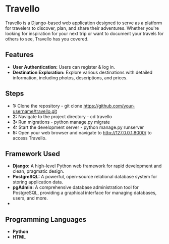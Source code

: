 # Travello

Travello is a Django-based web application designed to serve as a platform for travelers to discover, plan, and share their adventures. 
Whether you're looking for inspiration for your next trip or want to document your travels for others to see, Travello has you covered.

## Features

- **User Authentication:** Users can register & log in.
- **Destination Exploration:** Explore various destinations with detailed information, including photos, descriptions, and prices.

## Steps 

- **1:** Clone the repository - git clone https://github.com/your-username/travello.git
- **2:** Navigate to the project directory - cd travello
- **3:** Run migrations - python manage.py migrate
- **4:** Start the development server - python manage.py runserver
- **5:** Open your web browser and navigate to http://127.0.0.1:8000/ to access Travello.

## Framework Used
- **Django:** A high-level Python web framework for rapid development and clean, pragmatic design.
- **PostgreSQL:** A powerful, open-source relational database system for storing application data.
- **pgAdmin:** A comprehensive database administration tool for PostgreSQL, providing a graphical interface for managing databases, users, and more.
- 
## Programming Languages
- **Python**
- **HTML**
